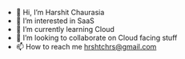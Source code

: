 - 👋 Hi, I’m Harshit Chaurasia
- 👀 I’m interested in SaaS
- 🌱 I’m currently learning Cloud
- 💞️ I’m looking to collaborate on  Cloud facing stuff
- 📫 How to reach me hrshtchrs@gmail.com

<!---
harshit0209/harshit0209 is a ✨ special ✨ repository because its `README.md` (this file) appears on your GitHub profile.
You can click the Preview link to take a look at your changes.
--->
